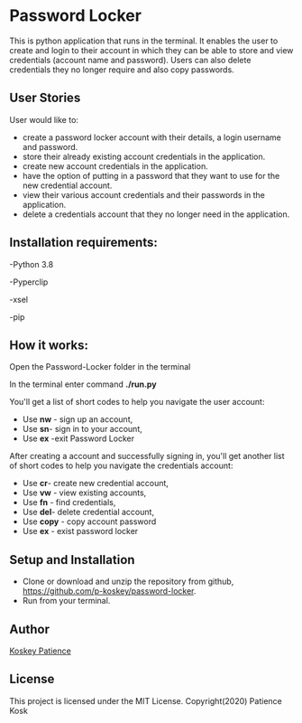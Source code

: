 # Password Locker
This is python application that runs in the terminal. It enables the user to create and login to their account in which they can be able to store and view credentials (account name and password). Users can also delete credentials they no longer require and also copy passwords.

## User Stories
User would like to: 
- create a password locker account with their details, a login username and password.
- store their already existing account credentials in the application.
- create new account credentials in the application. 
- have the option of putting in a password that they want to use for the new credential account.
- view their various account credentials and their passwords in the application.
- delete a credentials account that they no longer need in the application.

## Installation requirements:
-Python 3.8

-Pyperclip

-xsel

-pip

## How it works:
Open the Password-Locker folder in the terminal

In the terminal enter command **./run.py**

You'll get a list of short codes to help you navigate the user account:
- Use **nw** - sign up an account, 
- Use **sn**- sign in to your account, 
- Use **ex** -exit Password Locker

After creating a account and successfully signing in, you'll get another list of short codes to help you navigate the credentials account:

- Use **cr**- create new credential account,
- Use **vw** - view existing accounts, 
- Use **fn** - find credentials,
- Use **del**- delete credential account,
- Use **copy** -  copy account password
- Use **ex** - exist password locker

## Setup and Installation
- Clone or download and unzip the repository from github, https://github.com/p-koskey/password-locker.
- Run from your terminal. 

## Author
[Koskey Patience](https://github.com/p-koskey)

## License
This project is licensed under the MIT License. 
Copyright(2020) Patience Kosk

